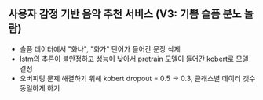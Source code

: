 ## 사용자 감정 기반 음악 추천 서비스 (V3: 기쁨 슬픔 분노 놀람)

+ 슬픔 데이터에서 "화나", "화가" 단어가 들어간 문장 삭제
+ lstm의 추론이 불안정하고 성능이 낮아서 pretrain 모델이 들어간 kobert로 모델 결정
+ 오버피팅 문제 해결하기 위해 kobert dropout = 0.5 -> 0.3, 클래스별 데이터 갯수 동일하게 하기
